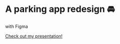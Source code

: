 # A parking app redesign :oncoming_automobile:
with Figma  

[Check out my presentation!](https://www.canva.com/design/DAD5XLg6Uh0/KhlPq3csjPwkPnviR-gSTg/view?utm_content=DAD5XLg6Uh0&utm_campaign=designshare&utm_medium=link&utm_source=sharebutton)
